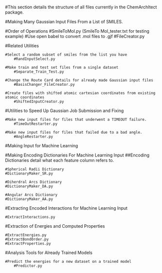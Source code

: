 #This section details the structure of all files currently in the ChemArchItect package.
  
#Making Many Gaussian Input Files From a List of SMILES.

  #Order of Operations
    #SmileToMol.py (SmileTo Mol_tester.txt for testing example)
    #Use open babel to convert .mol files to .gjf
    #FileCreator.py
    
  #Related Utilities
  
    #Select a random subset of smiles from the list you have
        #RandInputSelect.py
        
    #Make train and test set files from a single dataset
        #Separate_Train_Test.py
        
    #Change the Route Card details for already made Gaussian input files
        #BasisChanger_FileCreator.py
        
    #Create files with shifted atomic cartesian coordinates from existing atomic coordinates
        #ShiftedInputCreator.py

#Utilities to Speed Up Gaussian Job Submission and Fixing

    #Make new input files for files that underwent a TIMEOUT failure.
        #TimeOutRestarter.py
        
    #Make new input files for files that failed due to a bad angle.
        #AngleRestarter.py

#Making Input for Machine Learning

  #Making Encoding Dictionaries For Machine Learning Input
  ##Encoding Dictionaries detail what each feature column refers to.
  
    #Spherical Radii Dictionary
    #DictionaryMaker_SR.py
  
    #Diherdral Arcs Dictionary
    #DictionaryMaker_DA.py
    
    #Angular Arcs Dictionary
    #DictionaryMaker_AA.py
    
  #Extracting Encoded Interactions for Machine Learning Input
 
    #ExtractInteractions.py
    
  #Extraction of Energies and Computed Properties
  
    #ExtractEnergies.py
    #ExtractBondOrder.py
    #ExtractProperties.py

#Analysis Tools for Already Trained Models

    #Predict the energies for a new dataset on a trained model
        #Predictor.py
